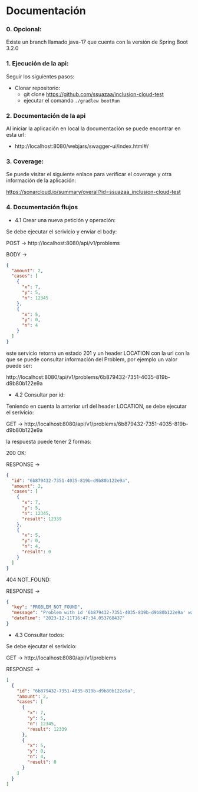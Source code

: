 # Documentación

### 0. Opcional: 
Existe un branch llamado java-17 que cuenta con la versión de Spring Boot 3.2.0

### 1. Ejecución de la api:

Seguir los siguientes pasos:

* Clonar repositorio:
  * git clone https://github.com/ssuazaa/inclusion-cloud-test
  * ejecutar el comando <code>./gradlew bootRun</code>

### 2. Documentación de la api

Al iniciar la aplicación en local la documentación se puede encontrar en esta url:
* http://localhost:8080/webjars/swagger-ui/index.html#/

### 3. Coverage:

Se puede visitar el siguiente enlace para verificar el coverage y otra información de la aplicación:

https://sonarcloud.io/summary/overall?id=ssuazaa_inclusion-cloud-test

### 4. Documentación flujos

* 4.1 Crear una nueva petición y operación:

Se debe ejecutar el serivicio y enviar el body:

POST -> http://localhost:8080/api/v1/problems

BODY ->
```json
{
  "amount": 2,
  "cases": [
    {
      "x": 7,
      "y": 5,
      "n": 12345
    },
    {
      "x": 5,
      "y": 0,
      "n": 4
    }
  ]
}
```

este servicio retorna un estado 201 y un header LOCATION con la url con la que se puede consultar información del Problem, por ejemplo un valor puede ser:

http://localhost:8080/api/v1/problems/6b879432-7351-4035-819b-d9b80b122e9a

* 4.2 Consultar por id:

Teniendo en cuenta la anterior url del header LOCATION, se debe ejecutar el serivicio:

GET -> http://localhost:8080/api/v1/problems/6b879432-7351-4035-819b-d9b80b122e9a

la respuesta puede tener 2 formas:

200 OK:

RESPONSE ->
```json
{
  "id": "6b879432-7351-4035-819b-d9b80b122e9a",
  "amount": 2,
  "cases": [
    {
      "x": 7,
      "y": 5,
      "n": 12345,
      "result": 12339
    },
    {
      "x": 5,
      "y": 0,
      "n": 4,
      "result": 0
    }
  ]
}
```

404 NOT_FOUND:

RESPONSE ->
```json
{
  "key": "PROBLEM_NOT_FOUND",
  "message": "Problem with id '6b879432-7351-4035-819b-d9b80b122e9a' was not found",
  "dateTime": "2023-12-11T16:47:34.053768437"
}
```

* 4.3 Consultar todos:

Se debe ejecutar el serivicio:

GET -> http://localhost:8080/api/v1/problems

RESPONSE ->
```json
[
  {
    "id": "6b879432-7351-4035-819b-d9b80b122e9a",
    "amount": 2,
    "cases": [
      {
        "x": 7,
        "y": 5,
        "n": 12345,
        "result": 12339
      },
      {
        "x": 5,
        "y": 0,
        "n": 4,
        "result": 0
      }
    ]
  }
]
```